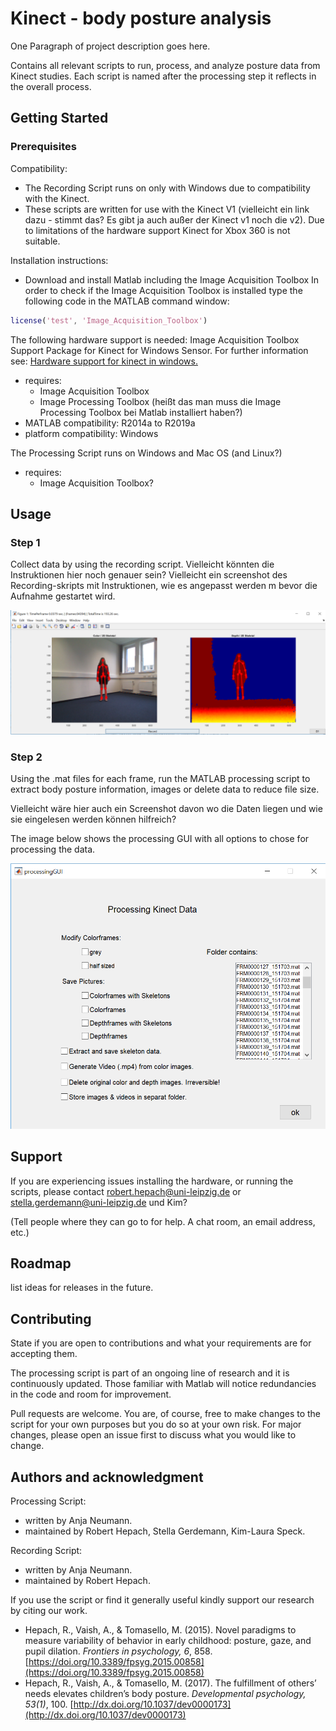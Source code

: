 # Kinect - body posture analysis

One Paragraph of project description goes here.

Contains all relevant scripts to run, process, and analyze posture data from Kinect studies.
Each script is named after the processing step it reflects in the overall process.

## Getting Started

### Prerequisites

Compatibility: 
- The Recording Script runs on only with Windows due to compatibility with the Kinect.
- These scripts are written for use with the Kinect V1 (vielleicht ein link dazu - stimmt das? Es gibt ja auch außer der Kinect v1 noch die v2). Due to limitations of the hardware support Kinect for Xbox 360 is not suitable.

Installation instructions:

- Download and install Matlab including the Image Acquisition Toolbox
In order to check if the Image Acquisition Toolbox is installed type the following code in the MATLAB command window:

```Matlab
license('test', 'Image_Acquisition_Toolbox')
```
The following hardware support is needed: Image Acquisition Toolbox Support Package for Kinect for Windows Sensor. For further information see: [Hardware support for kinect in windows.](https://de.mathworks.com/hardware-support/kinect-windows.html)
- requires:
  - Image Acquisition Toolbox
  - Image Processing Toolbox (heißt das man muss die Image Processing Toolbox bei Matlab installiert haben?)
- MATLAB compatibility: R2014a to R2019a
- platform compatibility: Windows


The Processing Script runs on Windows and Mac OS (and Linux?)
- requires:
  - Image Acquisition Toolbox?


## Usage

### Step 1
Collect data by using the recording script.
Vielleicht könnten die Instruktionen hier noch genauer sein? Vielleicht ein screenshot des Recording-skripts mit Instruktionen, wie es angepasst werden m bevor die Aufnahme gestartet wird.

![Image of the Recording GUI](RecordingGUI.PNG)

### Step 2
Using the .mat files for each frame, run the MATLAB processing script to extract body posture information, images or delete data to reduce file size.

Vielleicht wäre hier auch ein Screenshot davon wo die Daten liegen und wie sie eingelesen werden können hilfreich?


The image below shows the processing GUI with all options to chose for processing the data.

![Image of the ProcessingGUI](ProcessingGUI.PNG)

## Support

If you are experiencing issues installing the hardware, or running the scripts, please contact
robert.hepach@uni-leipzig.de or
stella.gerdemann@uni-leipzig.de und Kim?

(Tell people where they can go to for help. A chat room, an email address, etc.)

## Roadmap
list ideas for releases in the future.

## Contributing
State if you are open to contributions and what your requirements are for accepting them.

The processing script is part of an ongoing line of research and it is continuously updated. Those familiar with Matlab will notice redundancies in the code and room for improvement.

Pull requests are welcome. You are, of course, free to make changes to the script for your own purposes but you do so at your own risk.
For major changes, please open an issue first to discuss what you would like to change.

## Authors and acknowledgment
Processing Script:
- written by Anja Neumann.
- maintained by Robert Hepach, Stella Gerdemann, Kim-Laura Speck.

Recording Script:
- written by Anja Neumann.
- maintained by Robert Hepach.

If you use the script or find it generally useful kindly support our research by citing our work.
-  Hepach, R., Vaish, A., & Tomasello, M. (2015). Novel paradigms to measure variability of behavior in early childhood: posture, gaze, and pupil dilation. _Frontiers in psychology, 6_, 858. [https://doi.org/10.3389/fpsyg.2015.00858](https://doi.org/10.3389/fpsyg.2015.00858)
- Hepach, R., Vaish, A., & Tomasello, M. (2017). The fulfillment of others’ needs elevates children’s body posture. _Developmental psychology, 53(1)_, 100. [http://dx.doi.org/10.1037/dev0000173](http://dx.doi.org/10.1037/dev0000173)
